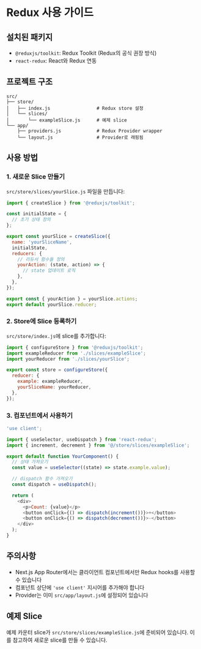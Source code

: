 # Redux 사용 가이드

## 설치된 패키지
- `@reduxjs/toolkit`: Redux Toolkit (Redux의 공식 권장 방식)
- `react-redux`: React와 Redux 연동

## 프로젝트 구조

```
src/
├── store/
│   ├── index.js                 # Redux store 설정
│   └── slices/
│       └── exampleSlice.js      # 예제 slice
└── app/
    ├── providers.js             # Redux Provider wrapper
    └── layout.js                # Provider로 래핑됨
```

## 사용 방법

### 1. 새로운 Slice 만들기

`src/store/slices/yourSlice.js` 파일을 만듭니다:

```javascript
import { createSlice } from '@reduxjs/toolkit';

const initialState = {
  // 초기 상태 정의
};

export const yourSlice = createSlice({
  name: 'yourSliceName',
  initialState,
  reducers: {
    // 리듀서 함수들 정의
    yourAction: (state, action) => {
      // state 업데이트 로직
    },
  },
});

export const { yourAction } = yourSlice.actions;
export default yourSlice.reducer;
```

### 2. Store에 Slice 등록하기

`src/store/index.js`에 slice를 추가합니다:

```javascript
import { configureStore } from '@reduxjs/toolkit';
import exampleReducer from './slices/exampleSlice';
import yourReducer from './slices/yourSlice';

export const store = configureStore({
  reducer: {
    example: exampleReducer,
    yourSliceName: yourReducer,
  },
});
```

### 3. 컴포넌트에서 사용하기

```javascript
'use client';

import { useSelector, useDispatch } from 'react-redux';
import { increment, decrement } from '@/store/slices/exampleSlice';

export default function YourComponent() {
  // 상태 가져오기
  const value = useSelector((state) => state.example.value);

  // dispatch 함수 가져오기
  const dispatch = useDispatch();

  return (
    <div>
      <p>Count: {value}</p>
      <button onClick={() => dispatch(increment())}>+</button>
      <button onClick={() => dispatch(decrement())}>-</button>
    </div>
  );
}
```

## 주의사항

- Next.js App Router에서는 클라이언트 컴포넌트에서만 Redux hooks를 사용할 수 있습니다
- 컴포넌트 상단에 `'use client'` 지시어를 추가해야 합니다
- Provider는 이미 `src/app/layout.js`에 설정되어 있습니다

## 예제 Slice

예제 카운터 slice가 `src/store/slices/exampleSlice.js`에 준비되어 있습니다.
이를 참고하여 새로운 slice를 만들 수 있습니다.
